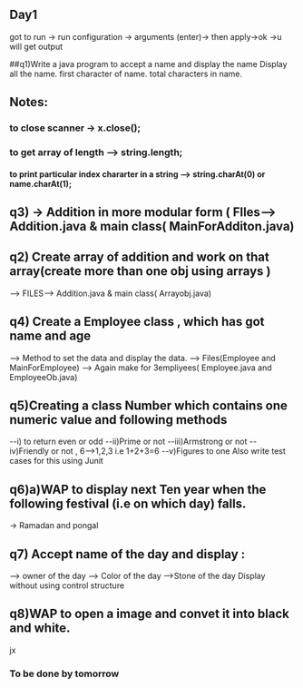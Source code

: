 Day1
---
got to run -> run configuration -> arguments (enter)-> then apply->ok ->u will get output

##q1)Write a java program to accept a name and display the name
Display all the name.
first character of name.
total characters in name.

## Notes:
### to close scanner -> x.close();
### to get array of length --> string.length;
#### to print particular index chararter in a string --> string.charAt(0) or name.charAt(1);

## q3) -> Addition in more modular form ( FIles--> Addition.java & main class( MainForAdditon.java)

## q2) Create array of addition and work on that array(create more than one obj using arrays )
--> FILES--> Addition.java & main class( Arrayobj.java)

## q4) Create a Employee class , which has got name and age 
--> Method to set the data  and display the data.
--> Files(Employee and MainForEmployee)
--> Again make for 3empliyees( Employee.java and EmployeeOb.java)

## q5)Creating a class Number which contains one numeric value and following methods
--i) to return even or odd
--ii)Prime or not
--iii)Armstrong or not
--iv)Friendly or not , 6-->1,2,3 i.e 1+2+3=6
--v)Figures to one
Also write test cases for this using Junit

## q6)a)WAP to display next Ten year when the following festival (i.e on which day) falls.
-> Ramadan and pongal
## q7) Accept name of the day and display :
--> owner of the day
--> Color of the day
-->Stone of the day
Display without using control structure
## q8)WAP to open a image and convet it into black and white. 
jx
### To be done by tomorrow 
